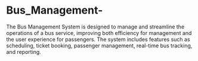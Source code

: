 # Bus_Management-
The Bus Management System is designed to manage and streamline the operations of a bus service, improving both efficiency for management and the user experience for passengers.
The system includes features such as scheduling, ticket booking, passenger management, real-time bus tracking, and reporting.
